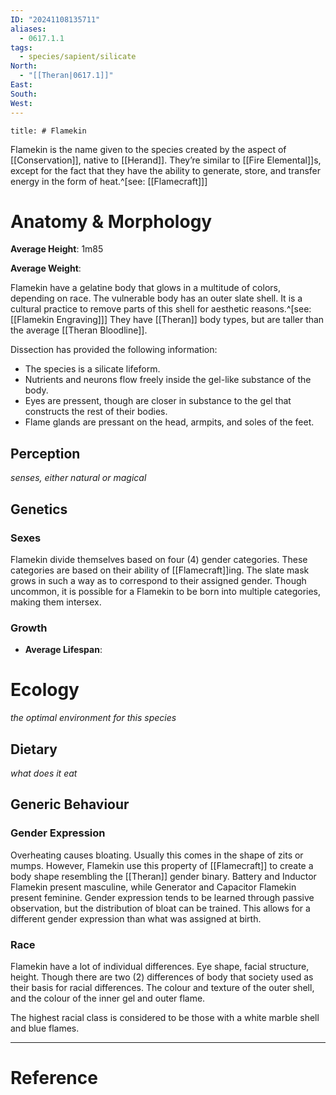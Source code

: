 ```yaml
---
ID: "20241108135711"
aliases:
  - 0617.1.1
tags:
  - species/sapient/silicate
North:
  - "[[Theran|0617.1]]"
East: 
South: 
West: 
---
```

```toc
title: # Flamekin
```

Flamekin is the name given to the species created by the aspect of [[Conservation]], native to [[Herand]]. They’re similar to [[Fire Elemental]]s, except for the fact that they have the ability to generate, store, and transfer energy in the form of heat.^[see: [[Flamecraft]]]

# Anatomy & Morphology

**Average Height**: 1m85

**Average Weight**:

Flamekin have a gelatine body that glows in a multitude of colors, depending on race. The vulnerable body has an outer slate shell. It is a cultural practice to remove parts of this shell for aesthetic reasons.^[see: [[Flamekin Engraving]]] They have [[Theran]] body types, but are taller than the average [[Theran Bloodline]].

Dissection has provided the following information:
- The species is a silicate lifeform.
- Nutrients and neurons flow freely inside the gel-like substance of the body.
- Eyes are pressent, though are closer in substance to the gel that constructs the rest of their bodies.
- Flame glands are pressant on the head, armpits, and soles of the feet.


## Perception

*senses, either natural or magical*

## Genetics

### Sexes

Flamekin divide themselves based on four ($4$) gender categories. These categories are based on their ability of [[Flamecraft]]ing. The slate mask grows in such a way as to correspond to their assigned gender. Though uncommon, it is possible for a Flamekin to be born into multiple categories, making them intersex.


### Growth

- **Average Lifespan**:


# Ecology

*the optimal environment for this species*

## Dietary

*what does it eat*

## Generic Behaviour

### Gender Expression

Overheating causes bloating. Usually this comes in the shape of zits or mumps. However, Flamekin use this property of [[Flamecraft]] to create a body shape resembling the [[Theran]] gender binary. Battery and Inductor Flamekin present masculine, while Generator and Capacitor Flamekin present feminine. Gender expression tends to be learned through passive observation, but the distribution of bloat can be trained. This allows for a different gender expression than what was assigned at birth.

### Race

Flamekin have a lot of individual differences. Eye shape, facial structure, height. Though there are two ($2$) differences of body that society used as their basis for racial differences. The colour and texture of the outer shell, and the colour of the inner gel and outer flame.

The highest racial class is considered to be those with a white marble shell and blue flames.

---

# Reference